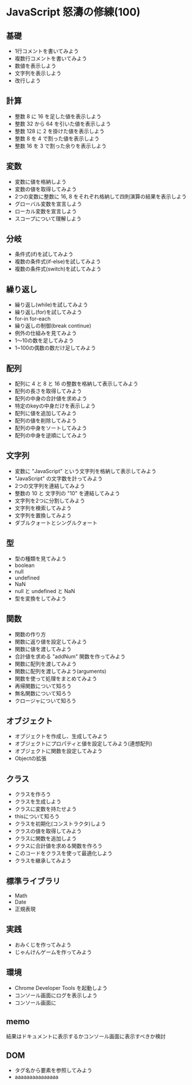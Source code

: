 # JavaScript 怒濤の修練(100)


## 基礎
- 1行コメントを書いてみよう
- 複数行コメントを書いてみよう
- 数値を表示しよう
- 文字列を表示しよう
- 改行しよう


## 計算
- 整数 8 に 16 を足した値を表示しよう
- 整数 32 から 64 を引いた値を表示しよう
- 整数 128 に 2 を掛けた値を表示しよう
- 整数 8 を 4 で割った値を表示しよう
- 整数 16 を 3 で割った余りを表示しよう

## 変数
- 変数に値を格納しよう
- 変数の値を取得してみよう
- 2つの変数に整数に 16, 8 をそれぞれ格納して四則演算の結果を表示しよう
- グローバル変数を宣言しよう
- ローカル変数を宣言しよう
- スコープについて理解しよう


## 分岐
- 条件式(if)を試してみよう
- 複数の条件式(if-else)を試してみよう
- 複数の条件式(switch)を試してみよう


## 繰り返し
- 繰り返し(while)を試してみよう
- 繰り返し(for)を試してみよう
- for-in for-each
- 繰り返しの制御(break continue)
- 例外の仕組みを見てみよう
- 1〜10の数を足してみよう
- 1~100の偶数の数だけ足してみよう


## 配列
- 配列に 4 と 8 と 16 の整数を格納して表示してみよう
- 配列の長さを取得してみよう
- 配列の中身の合計値を求めよう
- 特定のkeyの中身だけを表示しよう
- 配列に値を追加してみよう
- 配列の値を削除してみよう
- 配列の中身をソートしてみよう
- 配列の中身を逆順にしてみよう


## 文字列
- 変数に "JavaScript" という文字列を格納して表示してみよう
- "JavaScript" の文字数を計ってみよう
- 2つの文字列を連結してみよう
- 整数の 10 と 文字列の "10" を連結してみよう
- 文字列を2つに分割してみよう
- 文字列を検索してみよう
- 文字列を置換してみよう
- ダブルクォートとシングルクォート


## 型
- 型の種類を見てみよう
- boolean
- null
- undefined
- NaN
- null と undefined と NaN
- 型を変換をしてみよう


## 関数
- 関数の作り方
- 関数に返り値を設定してみよう
- 関数に値を渡してみよう
- 合計値を求める "addNum" 関数を作ってみよう
- 関数に配列を渡してみよう
- 関数に配列を渡してみよう(arguments)
- 関数を使って処理をまとめてみよう
- 再帰関数について知ろう
- 無名関数について知ろう
- クロージャについて知ろう


## オブジェクト
- オブジェクトを作成し、生成してみよう
- オブジェクトにプロパティと値を設定してみよう(連想配列)
- オブジェクトに関数を設定してみよう
- Objectの拡張


## クラス
- クラスを作ろう
- クラスを生成しよう
- クラスに変数を持たせよう
- thisについて知ろう
- クラスを初期化(コンストラクタ)しよう
- クラスの値を取得してみよう
- クラスに関数を追加しよう
- クラスに合計値を求める関数を作ろう
- このコードをクラスを使って最適化しよう
- クラスを継承してみよう


## 標準ライブラリ
- Math
- Date
- 正規表現

## 実践
- おみくじを作ってみよう
- じゃんけんゲームを作ってみよう


## 環境
- Chrome Developer Tools を起動しよう
- コンソール画面にログを表示しよう
- コンソール画面に




## memo
結果はドキュメントに表示するかコンソール画面に表示すべきか検討


## DOM
- タグ名から要素を参照してみよう
- aaaaaaaaaaaaaaa